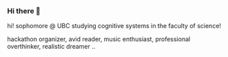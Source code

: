 ### Hi there 👋


<!-- **vlxy7/vlxy7** is a ✨ _special_ ✨ repository because its `README.md` (this file) appears on your GitHub profile. -->

 <!-- Here are some ideas to get you started: 

 🔭 I’m currently working on ...
 🌱 I’m currently learning ...
- 👯 I’m looking to collaborate on any and every project!
- 🤔 I’m looking for help with ...
- 💬 Ask me about ...
- 📫 How to reach me: @victoria_lxy on IG or Victoria Lim on Linkedin!
- 😄 Pronouns: she/her 
- ⚡ Fun fact:  -->

 hi! sophomore @ UBC studying cognitive systems in the faculty of science! 

 hackathon organizer, avid reader, music enthusiast, professional overthinker, realistic dreamer ..


 

 



 

